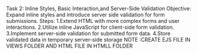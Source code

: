 Task 2: Inline Styles, Basic Interaction,and Server-Side Validation
Objective: Expand inline styles and introduce server side validation for form submissions.
 Steps:
 1.Extend HTML with more complex forms and user interactions.
 2.Utilize inline JavaScript for client-side form validation.
 3.Implement server-side validation for submitted form data.
 4.Store validated data in temporary server-side storage
 NOTE :CREATE EJS FILE IN VIEWS FOLDER AND HTML FILE IN HTMLL FOLDER
